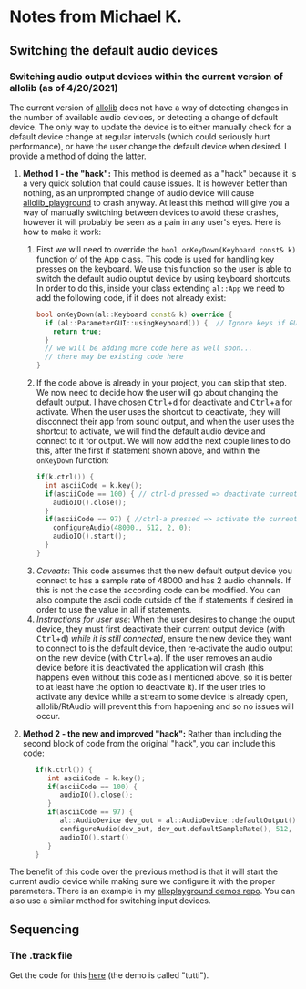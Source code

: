 # Notes from Michael K.


## Switching the default audio devices

### Switching audio output devices within the current version of allolib (as of 4/20/2021)
The current version of [allolib](https://github.com/AlloSphere-Research-Group/allolib) does not have a way of detecting changes in the number of available audio devices, or detecting a change of default device.  The only way to update the device is to either manually check for a default device change at regular intervals (which could seriously hurt performance), or have the user change the default device when desired.  I provide a method of doing the latter.

1. **Method 1 - the "hack":**
This method is deemed as a "hack" because it is a very quick solution that could cause issues.  It is however better than nothing, as an unprompted change of audio device will cause [allolib_playground](https://github.com/allolib-s21/allolib_playground) to crash anyway.  At least this method will give you a way of manually switching between devices to avoid these crashes, however it will probably be seen as a pain in any user's eyes.  Here is how to make it work:
   1. First we will need to override the `bool onKeyDown(Keyboard const& k)` function of of the [App](https://allosphere-research-group.github.io/allolib-doc/classal_1_1_app.html) class.  This code is used for handling key presses on the keyboard.  We use this function so the user is able to switch the default audio ouptut device by using keyboard shortcuts.  In order to do this, inside your class extending `al::App` we need to add the following code, if it does not already exist:
      ```cpp
      bool onKeyDown(al::Keyboard const& k) override {
        if (al::ParameterGUI::usingKeyboard()) {  // Ignore keys if GUI is using them
          return true;
        }
        // we will be adding more code here as well soon...
        // there may be existing code here
      }
      ```
   2. If the code above is already in your project, you can skip that step.  We now need to decide how the user will go about changing the default output.  I have chosen <kbd>Ctrl</kbd>+<kbd>d</kbd> for deactivate and <kbd>Ctrl</kbd>+<kbd>a</kbd> for activate.  When the user uses the shortcut to deactivate, they will disconnect their app from sound output, and when the user uses the shortcut to activate, we will find the default audio device and connect to it for output.  We will now add the next couple lines to do this, after the first if statement shown above, and within the `onKeyDown` function:
      ```cpp
      if(k.ctrl()) {
        int asciiCode = k.key();
        if(asciiCode == 100) { // ctrl-d pressed => deactivate current output device
          audioIO().close();
        }
        if(asciiCode == 97) { //ctrl-a pressed => activate the current default output device
          configureAudio(48000., 512, 2, 0);
          audioIO().start();
        }
      }
      ```
   3. *Caveats*: This code assumes that the new default output device you connect to has a sample rate of 48000 and has 2 audio channels.  If this is not the case the according code can be modified.  You can also compute the ascii code outside of the if statements if desired in order to use the value in all if statements.
   4. *Instructions for user use*:  When the user desires to change the ouput device, they must first deactivate their current output device (with <kbd>Ctrl</kbd>+<kbd>d</kbd>) *while it is still connected*, ensure the new device they want to connect to is the default device, then re-activate the audio output on the new device (with <kbd>Ctrl</kbd>+<kbd>a</kbd>).  If the user removes an audio device before it is deactivated the application will crash (this happens even without this code as I mentioned above, so it is better to at least have the option to deactivate it).  If the user tries to activate any device while a stream to some device is already open, allolib/RtAudio will prevent this from happening and so no issues will occur.

2. **Method 2 - the new and improved "hack":**
Rather than including the second block of code from the original "hack", you can include this code:
   ```cpp
      if(k.ctrl()) {
         int asciiCode = k.key();
         if(asciiCode == 100) {
            audioIO().close();
         }
         if(asciiCode == 97) {
            al::AudioDevice dev_out = al::AudioDevice::defaultOutput();
            configureAudio(dev_out, dev_out.defaultSampleRate(), 512, dev_out.channelsOutMax(), 0);
            audioIO().start()
         }
      }
   ```
The benefit of this code over the previous method is that it will start the current audio device while making sure we configure it with the proper parameters.  There is an example in my [alloplayground demos repo](https://github.com/allolib-s21/alloplayground-mike-k999).
You can also use a similar method for switching input devices.


## Sequencing

### The .track file
Get the code for this [here](https://github.com/allolib-s21/alloplayground-mike-k999) (the demo is called "tutti").